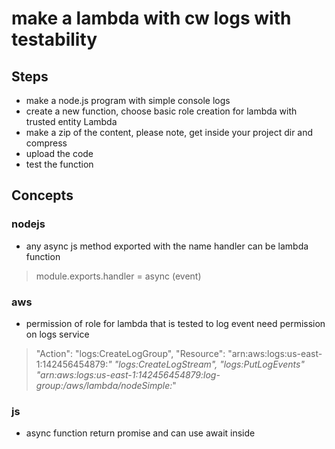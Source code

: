 # make a lambda with cw logs with testability

## Steps
- make a node.js program with simple console logs
- create a new function, choose basic role creation for lambda with trusted entity Lambda
- make a zip of the content, please note, get inside your project dir and compress
- upload the code 
- test the function

## Concepts
### nodejs
- any async js method exported with the name handler can be lambda function
> module.exports.handler = async (event)

### aws
- permission of role for lambda that is tested to log event need permission on logs service
> "Action": "logs:CreateLogGroup",
> "Resource": "arn:aws:logs:us-east-1:142456454879:*"
> "logs:CreateLogStream", "logs:PutLogEvents"
> "arn:aws:logs:us-east-1:142456454879:log-group:/aws/lambda/nodeSimple:*"

### js
- async function return promise and can use await inside
